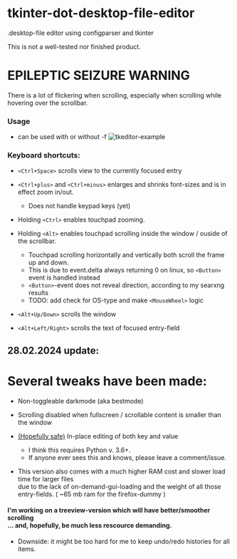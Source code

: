 # tkinter-dot-desktop-file-editor
.desktop-file editor using configparser and tkinter

This is not a well-tested nor finished product.

# EPILEPTIC SEIZURE WARNING
There is a lot of flickering when scrolling, especially when scrolling while hovering over the scrollbar.

### Usage
- can be used with or without -f
![tkeditor-example](https://github.com/Skrimpton/tkinter-dot-desktop-file-editor/assets/64572787/70e149e5-0210-4905-a023-251633455ed8)

### Keyboard shortcuts:
- ```<Ctrl+Space>``` scrolls view to the currently focused entry 

- ```<Ctrl+plus>``` and ```<Ctrl+minus>``` enlarges and shrinks font-sizes and is in effect zoom in/out.
  - Does not handle keypad keys (yet)

- Holding ```<Ctrl>``` enables touchpad zooming.

- Holding ```<Alt>``` enables touchpad scrolling inside the window / ouside of the scrollbar.
  - Touchpad scrolling horizontally and vertically both scroll the frame up and down.
  - This is due to event.delta always returning 0 on linux, so ```<Button>``` event is handled instead
  - ```<Button>```-event does not reveal direction, according to my searxng results
  - TODO: add check for OS-type and make ```<MouseWheel>``` logic

- ```<Alt+Up/Down>``` scrolls the window

- ```<Alt+Left/Right>``` scrolls the text of focused entry-field

## 28.02.2024 update:
# Several tweaks have been made:
- Non-toggleable darkmode (aka bestmode)
   
- Scrolling disabled when fullscreen / scrollable content is smaller than the window
  
- [\(Hopefully safe)](https://stackoverflow.com/a/59196714) In-place editing of both key and value
  - I think this requires Python v. 3.6+.
  - If anyone ever sees this and knows, please leave a comment/issue.

- This version also comes with a much higher RAM cost and slower load time for larger files
  <br>due to the lack of on-demand-gui-loading and the weight of all those entry-fields. ( ~65 mb ram for the firefox-dummy )
    
#### I'm working on a treeview-version which will have better/smoother scrolling<br>... and, hopefully, be much less rescource demanding.
- Downside: it might be too hard for me to keep undo/redo histories for all items. 
